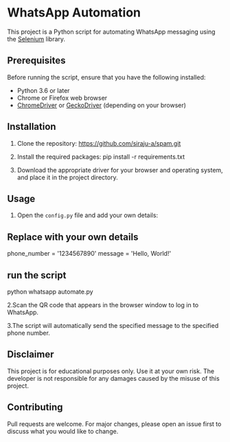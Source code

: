 # WhatsApp Automation

This project is a Python script for automating WhatsApp messaging using the [Selenium](https://selenium-python.readthedocs.io/) library.

## Prerequisites

Before running the script, ensure that you have the following installed:

- Python 3.6 or later
- Chrome or Firefox web browser
- [ChromeDriver](https://sites.google.com/a/chromium.org/chromedriver/) or [GeckoDriver](https://github.com/mozilla/geckodriver/releases) (depending on your browser)

## Installation

1. Clone the repository:
      https://github.com/siraju-a/spam.git
2. Install the required packages:
        pip install -r requirements.txt

3. Download the appropriate driver for your browser and operating system, and place it in the project directory.

## Usage

1. Open the `config.py` file and add your own details:

## Replace with your own details
phone_number = '1234567890'
message = 'Hello, World!'
## run the script 
python whatsapp automate.py

2.Scan the QR code that appears in the browser window to log in to WhatsApp.

3.The script will automatically send the specified message to the specified phone number.

## Disclaimer
This project is for educational purposes only. Use it at your own risk. The developer is not responsible for any damages caused by the misuse of this project.

## Contributing
Pull requests are welcome. For major changes, please open an issue first to discuss what you would like to change.
